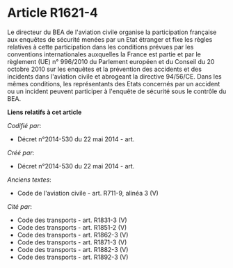 # Article R1621-4

Le directeur du BEA de l'aviation civile organise la participation française aux enquêtes de sécurité menées par un Etat
étranger et fixe les règles relatives à cette participation dans les conditions prévues par les conventions internationales
auxquelles la France est partie et par le règlement (UE) n° 996/2010 du Parlement européen et du Conseil du 20 octobre 2010
sur les enquêtes et la prévention des accidents et des incidents dans l'aviation civile et abrogeant la directive 94/56/CE.
Dans les mêmes conditions, les représentants des Etats concernés par un accident ou un incident peuvent participer à
l'enquête de sécurité sous le contrôle du BEA.

**Liens relatifs à cet article**

_Codifié par_:

  - Décret n°2014-530 du 22 mai 2014 - art.

_Créé par_:

  - Décret n°2014-530 du 22 mai 2014 - art.

_Anciens textes_:

  - Code de l'aviation civile - art. R711-9, alinéa 3 (V)

_Cité par_:

  - Code des transports - art. R1831-3 (V)
  - Code des transports - art. R1851-2 (V)
  - Code des transports - art. R1862-3 (V)
  - Code des transports - art. R1871-3 (V)
  - Code des transports - art. R1882-3 (V)
  - Code des transports - art. R1892-3 (V)
